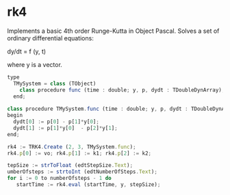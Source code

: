 # rk4
Implements a basic 4th order Runge-Kutta in Object Pascal. Solves a set of ordinary differential equations:

dy/dt = f (y, t)

where y is a vector. 

```javascript
type
  TMySystem = class (TObject)
    class procedure func (time : double; y, p, dydt : TDoubleDynArray);
  end;
  
class procedure TMySystem.func (time : double; y, p, dydt : TDoubleDynArray);
begin
  dydt[0] := p[0] - p[1]*y[0];
  dydt[1] := p[1]*y[0]  - p[2]*y[1];
end;

rk4 := TRK4.Create (2, 3, TMySystem.func);
rk4.p[0] := vo; rk4.p[1] := k1; rk4.p[2] := k2;

tepSize := strToFloat (edtStepSize.Text);
umberOfsteps := strtoInt (edtNumberOfSteps.Text);
for i := 0 to numberOfsteps - 1 do
   startTime := rk4.eval (startTime, y, stepSize);



```
